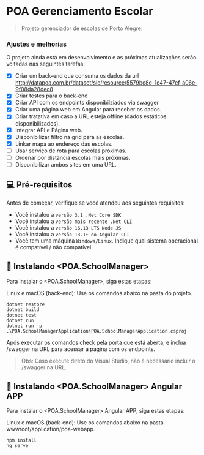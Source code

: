 # POA Gerenciamento Escolar

> Projeto gerenciador de escolas de Porto Alegre.

### Ajustes e melhorias

O projeto ainda está em desenvolvimento e as próximas atualizações serão voltadas nas seguintes tarefas:

- [x] Criar um back-end que consuma os dados da url http://datapoa.com.br/dataset/sie/resource/5579bc8e-1e47-47ef-a06e-9f08da28dec8
- [x] Criar testes para o back-end
- [x] Criar API com os endpoints disponibilziados via swagger
- [x] Criar uma página web em Angular para receber os dados.
- [x] Criar tratativa em caso a URL esteja offline (dados estáticos disponibilizados).
- [x] Integrar API e Página web.
- [x] Disponibilizar filtro na grid para as escolas.
- [x] Linkar mapa ao endereço das escolas.
- [ ] Usar serviço de rota para escolas próximas.
- [ ] Ordenar por distância escolas mais próximas.
- [ ] Disponibilizar ambos sites em uma URL.

## 💻 Pré-requisitos

Antes de começar, verifique se você atendeu aos seguintes requisitos:
<!---Estes são apenas requisitos de exemplo. Adicionar, duplicar ou remover conforme necessário--->
* Você instalou a `versão 3.1 .Net Core SDK`
* Você instalou a `versão mais recente .Net CLI`
* Você instalou a `versão 16.13 LTS Node JS`
* Você instalou a `versão 13.1+ do Angular CLI`
* Você tem uma máquina `Windows/Linux`. Indique qual sistema operacional é compatível / não compatível.

## 🚀 Instalando <POA.SchoolManager>

Para instalar o <POA.SchoolManager>, siga estas etapas:

Linux e macOS (back-end):
Use os comandos abaixo na pasta <src> do projeto.
```
dotnet restore
dotnet build
dotnet test
dotnet run
dotnet run -p .\POA.SchoolManagerApplication\POA.SchoolManagerApplication.csproj
```
Após executar os comandos check pela porta que está aberta, e inclua /swagger na URL para acessar a página com os endpoints.

>Obs: Caso execute direto do Visual Studio, não é necessário incluir o /swagger na URL.

## 🚀 Instalando <POA.SchoolManager> Angular APP

Para instalar o <POA.SchoolManager> Angular APP, siga estas etapas:

Linux e macOS (back-end):
Use os comandos abaixo na pasta wwwroot/application/poa-webapp.

```
npm install
ng serve
```

